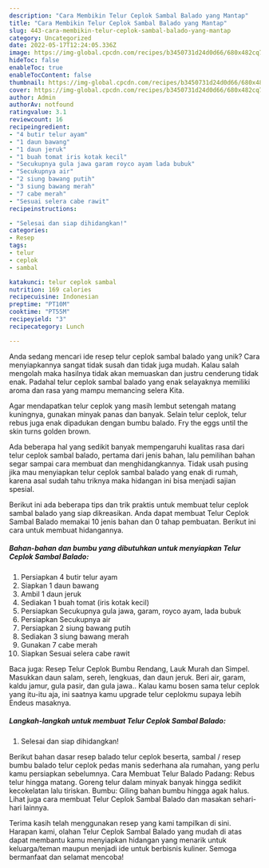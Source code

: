 ```yaml
---
description: "Cara Membikin Telur Ceplok Sambal Balado yang Mantap"
title: "Cara Membikin Telur Ceplok Sambal Balado yang Mantap"
slug: 443-cara-membikin-telur-ceplok-sambal-balado-yang-mantap
category: Uncategorized
date: 2022-05-17T12:24:05.336Z
image: https://img-global.cpcdn.com/recipes/b3450731d24d0d66/680x482cq70/telur-ceplok-sambal-balado-foto-resep-utama.jpg
hideToc: false
enableToc: true
enableTocContent: false
thumbnail: https://img-global.cpcdn.com/recipes/b3450731d24d0d66/680x482cq70/telur-ceplok-sambal-balado-foto-resep-utama.jpg
cover: https://img-global.cpcdn.com/recipes/b3450731d24d0d66/680x482cq70/telur-ceplok-sambal-balado-foto-resep-utama.jpg
author: Admin
authorAv: notfound
ratingvalue: 3.1
reviewcount: 16
recipeingredient:
- "4 butir telur ayam"
- "1 daun bawang"
- "1 daun jeruk"
- "1 buah tomat iris kotak kecil"
- "Secukupnya gula jawa garam royco ayam lada bubuk"
- "Secukupnya air"
- "2 siung bawang putih"
- "3 siung bawang merah"
- "7 cabe merah"
- "Sesuai selera cabe rawit"
recipeinstructions:

- "Selesai dan siap dihidangkan!"
categories:
- Resep
tags:
- telur
- ceplok
- sambal

katakunci: telur ceplok sambal 
nutrition: 169 calories
recipecuisine: Indonesian
preptime: "PT10M"
cooktime: "PT55M"
recipeyield: "3"
recipecategory: Lunch

---
```





Anda sedang mencari ide resep telur ceplok sambal balado yang unik? Cara menyiapkannya sangat tidak susah dan tidak juga mudah. Kalau salah mengolah maka hasilnya tidak akan memuaskan dan justru cenderung tidak enak. Padahal telur ceplok sambal balado yang enak selayaknya memiliki aroma dan rasa yang mampu memancing selera Kita.





Agar mendapatkan telur ceplok yang masih lembut setengah matang kuningnya, gunakan minyak panas dan banyak. Selain telur ceplok, telur rebus juga enak dipadukan dengan bumbu balado. Fry the eggs until the skin turns golden brown.

Ada beberapa hal yang sedikit banyak mempengaruhi kualitas rasa dari telur ceplok sambal balado, pertama dari jenis bahan, lalu pemilihan bahan segar sampai cara membuat dan menghidangkannya. Tidak usah pusing jika mau menyiapkan telur ceplok sambal balado yang enak di rumah, karena asal sudah tahu triknya maka hidangan ini bisa menjadi sajian spesial.






Berikut ini ada beberapa tips dan trik praktis untuk membuat telur ceplok sambal balado yang siap dikreasikan. Anda dapat membuat Telur Ceplok Sambal Balado memakai 10 jenis bahan dan 0 tahap pembuatan. Berikut ini cara untuk membuat hidangannya.

<!--inarticleads1-->

##### Bahan-bahan dan bumbu yang dibutuhkan untuk menyiapkan Telur Ceplok Sambal Balado:

1. Persiapkan 4 butir telur ayam
1. Siapkan 1 daun bawang
1. Ambil 1 daun jeruk
1. Sediakan 1 buah tomat (iris kotak kecil)
1. Persiapkan Secukupnya gula jawa, garam, royco ayam, lada bubuk
1. Persiapkan Secukupnya air
1. Persiapkan 2 siung bawang putih
1. Sediakan 3 siung bawang merah
1. Gunakan 7 cabe merah
1. Siapkan Sesuai selera cabe rawit


Baca juga: Resep Telur Ceplok Bumbu Rendang, Lauk Murah dan Simpel. Masukkan daun salam, sereh, lengkuas, dan daun jeruk. Beri air, garam, kaldu jamur, gula pasir, dan gula jawa.. Kalau kamu bosen sama telur ceplok yang itu-itu aja, ini saatnya kamu upgrade telur ceplokmu supaya lebih Endeus masaknya. 

<!--inarticleads2-->

##### Langkah-langkah untuk membuat Telur Ceplok Sambal Balado:


1. Selesai dan siap dihidangkan!

Berikut bahan dasar resep balado telur ceplok beserta, sambal / resep bumbu balado telur ceplok pedas manis sederhana ala rumahan, yang perlu kamu persiapkan sebelumnya. Cara Membuat Telur Balado Padang: Rebus telur hingga matang. Goreng telur dalam minyak banyak hingga sedikit kecokelatan lalu tiriskan. Bumbu: Giling bahan bumbu hingga agak halus. Lihat juga cara membuat Telur Ceplok Sambal Balado dan masakan sehari-hari lainnya. 

Terima kasih telah menggunakan resep yang kami tampilkan di sini. Harapan kami, olahan Telur Ceplok Sambal Balado yang mudah di atas dapat membantu kamu menyiapkan hidangan yang menarik untuk keluarga/teman maupun menjadi ide untuk berbisnis kuliner. Semoga bermanfaat dan selamat mencoba!
